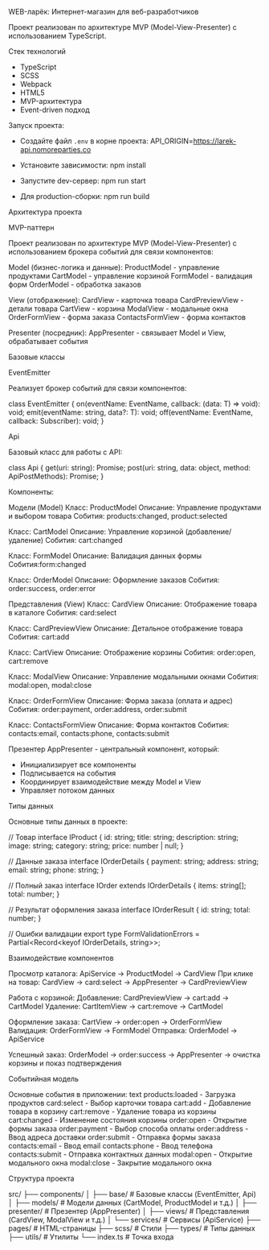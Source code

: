 WEB-ларёк: Интернет-магазин для веб-разработчиков

Проект реализован по архитектуре MVP (Model-View-Presenter) с использованием TypeScript.

Стек технологий
- TypeScript
- SCSS
- Webpack
- HTML5
- MVP-архитектура
- Event-driven подход

Запуск проекта:

- Создайте файл `.env` в корне проекта:
   API_ORIGIN=https://larek-api.nomoreparties.co

- Установите зависимости:
npm install

- Запустите dev-сервер:
npm run start

- Для production-сборки:
npm run build

Архитектура проекта

MVP-паттерн

Проект реализован по архитектуре MVP (Model-View-Presenter) с использованием брокера событий для связи компонентов:

Model (бизнес-логика и данные):
ProductModel - управление продуктами
CartModel - управление корзиной
FormModel - валидация форм
OrderModel - обработка заказов

View (отображение):
CardView - карточка товара
CardPreviewView - детали товара
CartView - корзина
ModalView - модальные окна
OrderFormView - форма заказа
ContactsFormView - форма контактов

Presenter (посредник):
AppPresenter - связывает Model и View, обрабатывает события

Базовые классы

EventEmitter

Реализует брокер событий для связи компонентов:

class EventEmitter {
  on<T>(eventName: EventName, callback: (data: T) => void): void;
  emit<T>(eventName: string, data?: T): void;
  off(eventName: EventName, callback: Subscriber): void;
}


Api

Базовый класс для работы с API:

class Api {
  get(uri: string): Promise<object>;
  post(uri: string, data: object, method: ApiPostMethods): Promise<object>;
}


Компоненты:

Модели (Model)
Класс: ProductModel 
Описание: Управление продуктами и выбором товара
Собития: products:changed, product:selected

Класс: CartModel
Описание: Управление корзиной (добавление/удаление)
Собития: cart:changed

Класс: FormModel
Описание: Валидация данных формы
Собития:form:changed

Класс: OrderModel
Описание: Оформление заказов
Собития: order:success, order:error

Представления (View)
Класс: CardView
Описание: Отображение товара в каталоге
Собития: card:select

Класс: CardPreviewView
Описание: Детальное отображение товара
Собития: cart:add

Класс: CartView
Описание: Отображение корзины
Собития: order:open, cart:remove

Класс: ModalView
Описание: Управление модальными окнами
Собития: modal:open, modal:close

Класс: OrderFormView
Описание: Форма заказа (оплата и адрес)
Собития: order:payment, order:address, order:submit

Класс: ContactsFormView	
Описание: Форма контактов
Собития: contacts:email, contacts:phone, contacts:submit

Презентер
AppPresenter - центральный компонент, который:
- Инициализирует все компоненты
- Подписывается на события
- Координирует взаимодействие между Model и View
- Управляет потоком данных


Типы данных

Основные типы данных в проекте:

// Товар
interface IProduct {
  id: string;
  title: string;
  description: string;
  image: string;
  category: string;
  price: number | null;
}

// Данные заказа
interface IOrderDetails {
  payment: string;
  address: string;
  email: string;
  phone: string;
}

// Полный заказ
interface IOrder extends IOrderDetails {
  items: string[];
  total: number;
}

// Результат оформления заказа
interface IOrderResult {
  id: string;
  total: number;
}

// Ошибки валидации
export type FormValidationErrors = Partial<Record<keyof IOrderDetails, string>>;


Взаимодействие компонентов

Просмотр каталога:
ApiService -> ProductModel -> CardView
При клике на товар: CardView -> card:select -> AppPresenter -> CardPreviewView

Работа с корзиной:
Добавление: CardPreviewView -> cart:add -> CartModel
Удаление: CartItemView -> cart:remove -> CartModel

Оформление заказа:
CartView -> order:open -> OrderFormView
Валидация: OrderFormView -> FormModel
Отправка: OrderModel -> ApiService

Успешный заказ:
OrderModel -> order:success -> AppPresenter -> очистка корзины и показ подтверждения

Событийная модель

Основные события в приложении:
text
products:loaded   - Загрузка продуктов
card:select       - Выбор карточки товара
cart:add          - Добавление товара в корзину
cart:remove       - Удаление товара из корзины
cart:changed      - Изменение состояния корзины
order:open        - Открытие формы заказа
order:payment     - Выбор способа оплаты
order:address     - Ввод адреса доставки
order:submit      - Отправка формы заказа
contacts:email    - Ввод email
contacts:phone    - Ввод телефона
contacts:submit   - Отправка контактных данных
modal:open        - Открытие модального окна
modal:close       - Закрытие модального окна

Структура проекта

src/
├── components/
│   ├── base/      # Базовые классы (EventEmitter, Api)
│   ├── models/    # Модели данных (CartModel, ProductModel и т.д.)
│   ├── presenter/ # Презентер (AppPresenter)
│   ├── views/     # Представления (CardView, ModalView и т.д.)
│   └── services/  # Сервисы (ApiService)
├── pages/         # HTML-страницы
├── scss/          # Стили
├── types/         # Типы данных
├── utils/         # Утилиты
└── index.ts       # Точка входа